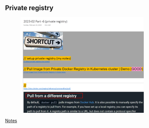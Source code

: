## Private registry 

<p align="center">
<img src="../images/private-registry.png" width="80%">
</p>

[Notes](../documents/private_registry.pdf)